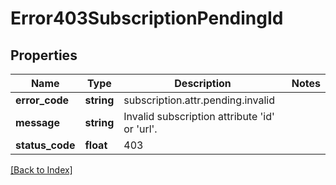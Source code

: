 # Error403SubscriptionPendingId

## Properties

Name | Type | Description | Notes
------------ | ------------- | ------------- | -------------
**error_code** | **string** | subscription.attr.pending.invalid |
**message** | **string** | Invalid subscription attribute 'id' or 'url'. |
**status_code** | **float** | 403 |

[[Back to Index]](../index.md)
